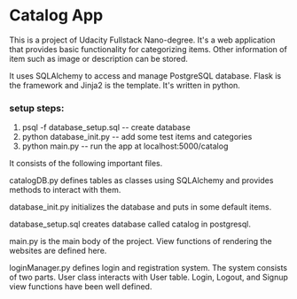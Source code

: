 # Catalog App

This is a project of Udacity Fullstack Nano-degree. It's a web application that provides basic functionality for categorizing items. Other information of item such as image or description can be stored.

It uses SQLAlchemy to access and manage PostgreSQL database. Flask is the framework and Jinja2 is the template. It's written in python.

### setup steps:

1. psql -f database_setup.sql -- create database
2. python database_init.py  -- add some test items and categories
3. python main.py   -- run the app at localhost:5000/catalog

It consists of the following important files.

catalogDB.py defines tables as classes using SQLAlchemy and provides methods to interact with them.

database_init.py initializes the database and puts in some default items.

database_setup.sql creates database called catalog in postgresql.

main.py is the main body of the project. View functions of rendering the websites are defined here. 

loginManager.py defines login and registration system. The system consists of two parts. User class interacts with User table. Login, Logout, and Signup view functions have been well defined. 

